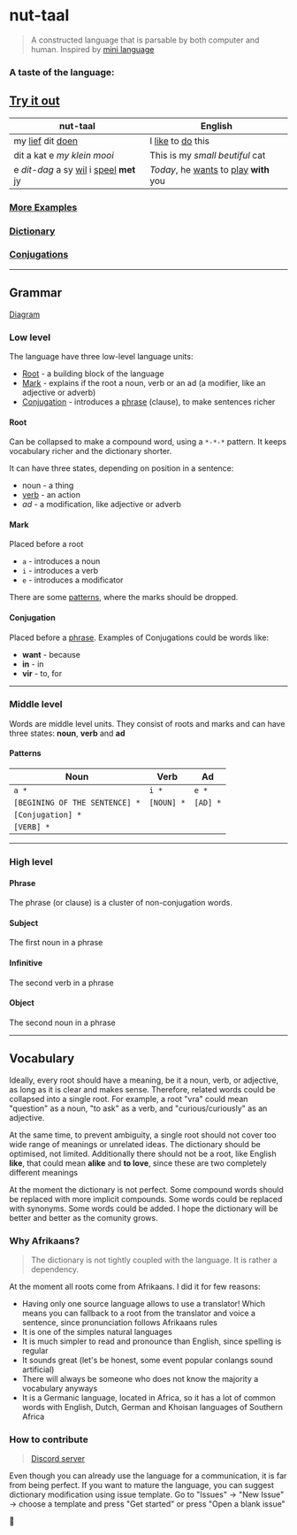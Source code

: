 # **nut-taal**
> A constructed language that is parsable by both computer and human. Inspired by [mini language](https://minilanguage.com)

### A taste of the language:
## [Try it out](https://mikeskoe.github.io/code-ish-app/)
nut-taal | English 
-- | --
my <u>lief</u> dit <u>doen</u> | I <u>like</u> to <u>do</u> this
dit a kat e *my klein mooi* | This is my *small beutiful* cat
e *dit-dag* a sy <u>wil</u> i <u>speel</u> **met** jy | *Today*, he <u>wants</u> to <u>play</u> **with** you

### [More Examples](https://github.com/MikeSkoe/code-ish-app/blob/main/public/examples.csv)
### [Dictionary](https://github.com/MikeSkoe/code-ish-app/blob/main/public/dictionary.csv)
### [Conjugations](https://github.com/MikeSkoe/code-ish-app/blob/main/public/conjugations.csv)

---
## Grammar

[Diagram](https://github.com/MikeSkoe/code-ish-app/blob/main/public/diagram.png)

### Low level
The language have three low-level language units:
- [Root](#Root) - a building block of the language
- [Mark](#Mark) - explains if the root a noun, verb or an ad (a modifier, like an adjective or adverb)
- [Conjugation](#Conjugation) - introduces a [phrase](#Phrase) (clause), to make sentences richer

#### **Root**
Can be collapsed to make a compound word, using a `*-*-*` pattern.
It keeps vocabulary richer and the dictionary shorter.

It can have three states, depending on position in a sentence:
- noun - a thing
- <u>verb</u> - an action
- *ad* - a modification, like adjective or adverb

#### **Mark**
Placed before a root
- `a` - introduces a noun
- `i` - introduces a verb
- `e` - introduces a modificator

There are some [patterns](#patterns), where the marks should be dropped.

#### **Conjugation**
Placed before a [phrase](#Phrase).
Examples of Conjugations could be words like:
- **want** - because
- **in** - in
- **vir** - to, for
---

### Middle level
Words are middle level units.
They consist of roots and marks and can have three states: **noun**, **verb** and **ad**

#### Patterns
Noun | Verb | Ad
-- | -- | --- 
`a *` | `i *` | `e *`
`[BEGINING OF THE SENTENCE] *` | `[NOUN] *` | `[AD] *`
`[Conjugation] *` ||
`[VERB] *` ||

---
### High level
#### Phrase
The phrase (or clause) is a cluster of non-conjugation words.

#### Subject
The first noun in a phrase

#### Infinitive
The second verb in a phrase

#### Object
The second noun in a phrase

---
## Vocabulary
Ideally, every root should have a meaning, be it a noun, verb, or adjective, as long as it is clear and makes sense.
Therefore, related words could be collapsed into a single root.
For example, a root "vra" could mean "question" as a noun, "to ask" as a verb, and "curious/curiously" as an adjective.

At the same time, to prevent ambiguity, a single root should not cover too wide range of meanings or unrelated ideas.
The dictionary should be optimised, not limited.
Additionally there should not be a root, like English **like**, that could mean **alike** and **to love**, since these are two completely different meanings

At the moment the dictionary is not perfect.
Some compound words should be replaced with more implicit compounds.
Some words could be replaced with synonyms.
Some words could be added.
I hope the dictionary will be better and better as the comunity grows.

### Why Afrikaans?
> The dictionary is not tightly coupled with the language.
It is rather a dependency.

At the moment all roots come from Afrikaans.
I did it for few reasons:
- Having only one source language allows to use a translator! Which means you can fallback to a root from the translator and voice a sentence, since pronunciation follows Afrikaans rules
- It is one of the simples natural languages
- It is much simpler to read and pronounce than English, since spelling is regular
- It sounds great (let's be honest, some event popular conlangs sound artificial)
- There will always be someone who does not know the majority a vocabulary anyways
- It is a Germanic language, located in Africa, so it has a lot of common words with English, Dutch, German and Khoisan languages of Southern Africa

### How to contribute
> [Discord server](https://discord.gg/3AsNmZVJ)

Even though you can already use the language for a communication, it is far from being perfect.
If you want to mature the language, you can suggest dictionary modification using issue template.
Go to "Issues" -> "New Issue" -> choose a template and press "Get started" or press "Open a blank issue"

💜

